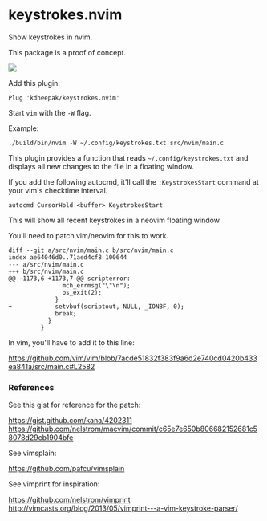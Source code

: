 # keystrokes.nvim

Show keystrokes in nvim.

This package is a proof of concept.

![](https://user-images.githubusercontent.com/1813121/85680593-adbe6e00-b687-11ea-8fce-2f84434f27c0.gif)

Add this plugin:

```
Plug 'kdheepak/keystrokes.nvim'
```

Start `vim` with the `-W` flag.

Example:

```
./build/bin/nvim -W ~/.config/keystrokes.txt src/nvim/main.c
```

This plugin provides a function that reads `~/.config/keystrokes.txt` and displays all new changes to the file in a floating window.

If you add the following autocmd, it'll call the `:KeystrokesStart` command at your vim's checktime interval.

```
autocmd CursorHold <buffer> KeystrokesStart
```

This will show all recent keystrokes in a neovim floating window.

You'll need to patch vim/neovim for this to work.

```
diff --git a/src/nvim/main.c b/src/nvim/main.c
index ae64046d0..71aed4cf8 100644
--- a/src/nvim/main.c
+++ b/src/nvim/main.c
@@ -1173,6 +1173,7 @@ scripterror:
               mch_errmsg("\"\n");
               os_exit(2);
             }
+            setvbuf(scriptout, NULL, _IONBF, 0);
             break;
           }
         }
```

In vim, you'll have to add it to this line:

https://github.com/vim/vim/blob/7acde51832f383f9a6d2e740cd0420b433ea841a/src/main.c#L2582

### References

See this gist for reference for the patch:

https://gist.github.com/kana/4202311
https://github.com/nelstrom/macvim/commit/c65e7e650b806682152681c58078d29cb1904bfe

See vimsplain:

https://github.com/pafcu/vimsplain

See vimprint for inspiration:

https://github.com/nelstrom/vimprint
http://vimcasts.org/blog/2013/05/vimprint---a-vim-keystroke-parser/
